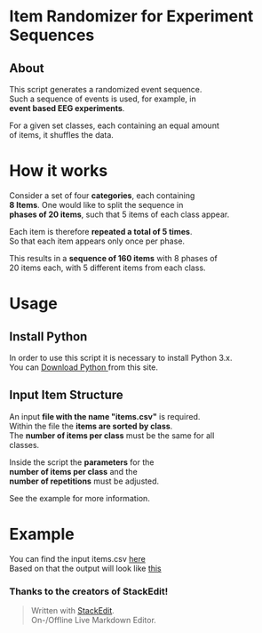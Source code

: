 # Item Randomizer for Experiment Sequences

## About

This script generates a randomized event sequence.\
Such a sequence of events is used, for example, in\
**event based EEG experiments**.

For a given set classes, each containing an equal amount\
of items, it shuffles the data.

# How it works

Consider a set of four **categories**, each containing\
**8 Items**. One would like to split the sequence in\
**phases of 20 items**, such that 5 items of each class appear.

Each item is therefore **repeated a total of 5 times**.\
So that each item appears only once per phase.

This results in a **sequence of 160 items** with 8 phases of\
20 items each, with 5 different items from each class.

# Usage

## Install Python

In order to use this script it is necessary to install Python 3.x.\
You can [Download Python ](https://www.python.org/downloads/) from this site.

## Input Item Structure

An input **file with the name "items.csv"** is required.\
Within the file the **items are sorted by class**.\
The **number of items per class** must be the same for all\
classes.

Inside the script the **parameters** for the\
**number of items per class** and the\
**number of repetitions** must be adjusted.

See the example for more information.


# Example

You can find the input items.csv [here]()\
Based on that the output will look like [this]()




### Thanks to the creators of StackEdit!

> Written with [StackEdit](https://stackedit.io/).\
> On-/Offline Live Markdown Editor.
